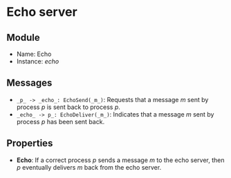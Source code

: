 # Echo server

## Module
 - Name: Echo
 - Instance: _echo_

## Messages
 - `_p_ -> _echo_: EchoSend(_m_)`: Requests that a message _m_ sent by process _p_ is sent back to process _p_.
 - `_echo_ -> p_: EchoDeliver(_m_)`: Indicates that a message _m_ sent by process _p_ has been sent back.

## Properties
 - **Echo**: If a correct process _p_ sends a message _m_ to the echo server, then _p_ eventually delivers _m_ back from the echo server.